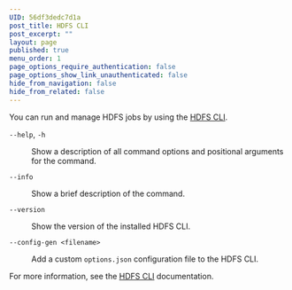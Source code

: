 ```yaml
---
UID: 56df3dedc7d1a
post_title: HDFS CLI
post_excerpt: ""
layout: page
published: true
menu_order: 1
page_options_require_authentication: false
page_options_show_link_unauthenticated: false
hide_from_navigation: false
hide_from_related: false
---
```

<p>You can run and manage HDFS jobs by using the <a href="https://github.com/mesosphere/dcos-hdfs">HDFS CLI</a>.</p>

<dl>
<dt><code>--help</code>, <code>-h</code></dt>
<dd>
<p>Show a description of all command options and positional arguments for the command.</p>
</dd>

<dt><code>--info</code></dt>
<dd>
<p>Show a brief description of the command.</p>
</dd>

<dt><code>--version</code></dt>
<dd>
<p>Show the version of the installed HDFS CLI.</p>
</dd>

<dt><code>--config-gen &lt;filename&gt;</code></dt>
<dd>
<p>Add a custom <code>options.json</code> configuration file to the HDFS CLI.</p>
</dd>
</dl>

<p>For more information, see the <a href="https://github.com/mesosphere/dcos-hdfs">HDFS CLI</a> documentation.</p>